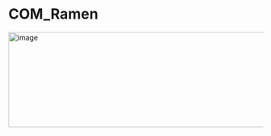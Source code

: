 # COM_Ramen
<img width="1028" height="188" alt="image" src="https://github.com/user-attachments/assets/199ff6bf-e660-45f7-9d29-73920e1ffb88" />
